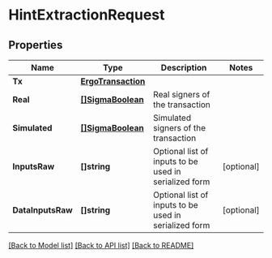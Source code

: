 # HintExtractionRequest

## Properties

Name | Type | Description | Notes
------------ | ------------- | ------------- | -------------
**Tx** | [**ErgoTransaction**](ErgoTransaction.md) |  | 
**Real** | [**[]SigmaBoolean**](SigmaBoolean.md) | Real signers of the transaction | 
**Simulated** | [**[]SigmaBoolean**](SigmaBoolean.md) | Simulated signers of the transaction | 
**InputsRaw** | **[]string** | Optional list of inputs to be used in serialized form | [optional] 
**DataInputsRaw** | **[]string** | Optional list of inputs to be used in serialized form | [optional] 

[[Back to Model list]](../README.md#documentation-for-models) [[Back to API list]](../README.md#documentation-for-api-endpoints) [[Back to README]](../README.md)


